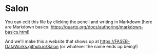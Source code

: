 # Salon

You can edit this file by clicking the pencil and writing in Markdown (here are Markdown basics: https://quarto.org/docs/authoring/markdown-basics.html)

And we'll make this a website that shows up at https://FASEB-DataWorks.github.io/Salon (or whatever the name ends up being!)
